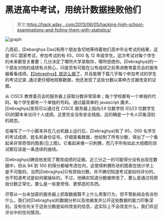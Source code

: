 # 黑进高中考试，用统计数据挫败他们

> 原文:[https://hack aday . com/2013/06/05/hacking-high-school-examinations-and-foiling-them-with-statistics/](https://hackaday.com/2013/06/05/hacking-high-school-exams-and-foiling-them-with-statistics/)

![graph](../Images/8d90f536ae02a7ba64b3e90b717756dd.png)

几周前，[Debarghya Das]有两个朋友急切地等待着他们高中毕业考试的结果，这是 ISC 国家考试，参加考试的有 65，000 名 12 年级学生。这次考试对每个学生的未来都至关重要；几分决定了哪所大学录取你，哪所拒绝你。[Debraghya]的一个朋友对他的成绩有点担心，问是否有可能在公布成绩之前黑进教育委员会的服务器看看成绩。[【Debraghya】就这么做了](http://deedy.quora.com/Hacking-into-the-Indian-Education-System)，并且能够下载几乎每个参加考试的学生的考试记录..通过更仔细地观察数据，他还发现了这些分数以某种方式被改变的证据。

从 CISCE 教育委员会的服务器上获取分数非常简单；每个学校都有一个单独的代码，每个学生都有一个单独的号码。通过最简单的 javascript 魔术，[Debraghya]发现可以通过在 CISCE 服务器上指向/[4 位数学校 ID]/[3 位数学生 ID]的脚本来访问个人成绩。这里完全没有安全措施，这的确是一个令人印象深刻的疏忽。

在编写了一个小脚本并在几台机器上运行后，[Debraghya]有了 65，000 名学生的考试成绩、姓名和身份证号。仔细查看数据，他绘制了所有分数，得出了一个看起来非常奇怪的图表(见上图)。它看起来像一只刺猬，而几乎所有如此大规模的测试都应该是一条连续的曲线。

[Debraghya]确信他发现了篡改成绩的证据。近三分之一的可能得分没有出现在数据中，但从 94 到 100 的得分都被考虑在内，这使得刺猬形状的图表在统计学上是不可能的。当然[Debraghya]只有原始分数，并不确切知道考试是如何评分的，也不知道考试是如何被操纵的。不过，他确实知道分数被修改了，要么是通过将原始分数正常化，要么是一些更奇怪、更邪恶的东西。

尽管从一台未加密的服务器上抓取数据算不上什么黑客行为，但不管新闻会告诉你什么，我们对[Debraghya]的数据分析以及他揭发并公开这些数据的能力印象深刻。没有任何关于这些分数是如何改变的信息，这实际上不会改变什么，我们欢迎评论中的任何猜测。